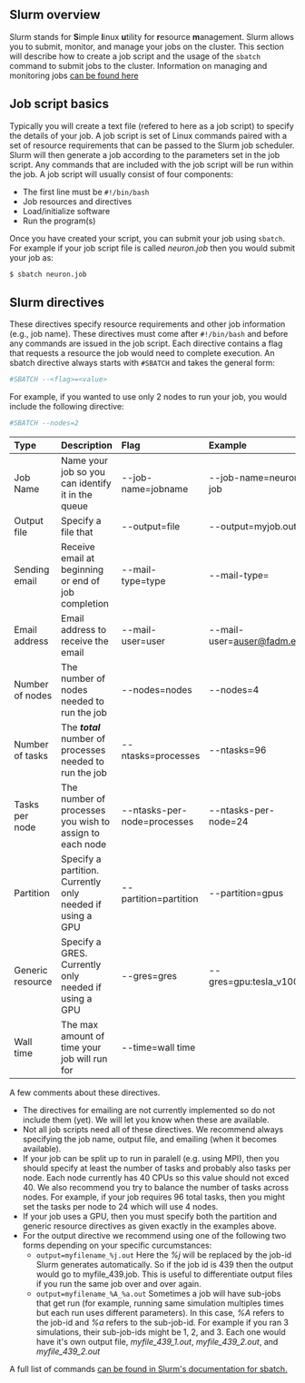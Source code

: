 ## Slurm overview

Slurm  stands for **S**imple **l**inux **u**tility for **r**esource **m**anagement.  Slurm allows you to submit, monitor, and manage your jobs on the cluster.  This section will describe how to create a job script and the usage of the `sbatch` command to submit jobs to the cluster.  Information on managing and monitoring jobs [can be found here](commands.md)

## Job script basics

Typically you will create a text file (refered to here as a job script) to specify the details of your job.  A job script is set of Linux commands paired with a set of resource requirements that can be passed to the Slurm job scheduler. Slurm will then generate a job according to the parameters set in the job script. Any commands that are included with the job script will be run within the job.  A job script will usually consist of four components:

- The first line must be `#!/bin/bash`
- Job resources and directives
- Load/initialize software
- Run the program(s)

Once you have created your script, you can submit your job using `sbatch`.  For example if your job script file is called *neuron.job* then you would submit your job as:

```bash
$ sbatch neuron.job
```
## Slurm directives

These directives specify resource requirements and other job information (e.g., job name). These directives must come after `#!/bin/bash` and before any commands are issued in the job script. Each directive contains a flag that requests a resource the job would need to complete execution. An sbatch directive always starts with `#SBATCH` and takes the general form:

```bash
#SBATCH --<flag>=<value>
```

For example, if you wanted to use only 2 nodes to run your job, you would include the following directive:

```bash
#SBATCH --nodes=2
```

| Type               | Description                                         | Flag                       | Example                    |
| :----------------- | :-------------------------------------------------- | :------------------------- | :------------------------- |
| Job Name           | Name your job so you can identify it in the queue   | --job-name=jobname         | --job-name=neuron-job      |
| Output file        | Specify a file that                                 | --output=file              | --output=myjob.out         |
| Sending email      | Receive email at beginning or end of job completion | --mail-type=type           | --mail-type=    |
| Email address      | Email address to receive the email                  | --mail-user=user           | --mail-user=auser@fadm.edu |
| Number of nodes    | The number of nodes needed to run the job           | --nodes=nodes              | --nodes=4                  |
| Number of tasks    | The ***total*** number of processes needed to run the job | --ntasks=processes   | --ntasks=96                |
| Tasks per node     | The number of processes you wish to assign to each node | --ntasks-per-node=processes | --ntasks-per-node=24   |
| Partition          | Specify a partition. Currently only needed if using a GPU | --partition=partition | --partition=gpus         |
| Generic resource | Specify a GRES. Currently only needed if using a GPU | --gres=gres              | --gres=gpu:tesla_v100     |
| Wall time          | The max amount of time your job will run for        | --time=wall time           |


A few comments about these directives.
- The directives for emailing are not currently implemented so do not include them (yet).  We will let you know when these are available.
- Not all job scripts need all of these directives.  We recommend always specifying the job name, output file, and emailing (when it becomes available).  
- If your job can be split up to run in paralell (e.g. using MPI), then you should specify at least the number of tasks and probably also tasks per node.  Each node currently has 40 CPUs so this value should not exced 40.  We also recommend you try to balance the number of tasks across nodes.  For example, if your job requires 96 total tasks, then you might set the tasks per node to 24 which will use 4 nodes.
- If your job uses a GPU, then you must specify both the partition and generic resource directives as given exactly in the examples above.
- For the output directive we recommend using one of the following two forms depending on your specific curcumstances:
  - `output=myfilename_%j.out`  Here the *%j* will be replaced by the job-id Slurm generates automatically.  So if the job id is 439 then the output would go to myfile_439.job.  This is useful to differentiate output files if you run the same job over and over again.
  - `output=myfilename_%A_%a.out`  Sometimes a job will have sub-jobs that get run (for example, running same simulation multiples times but each run uses different parameters).  In this case, *%A* refers to the job-id and *%a* refers to the sub-job-id.  For example if you ran 3 simulations, their sub-job-ids might be 1, 2, and 3.  Each one would have it's own output file, *myfile_439_1.out*, *myfile_439_2.out*, and *myfile_439_2.out*

A full list of commands [can be found in Slurm's documentation for sbatch.](https://slurm.schedmd.com/sbatch.html)
